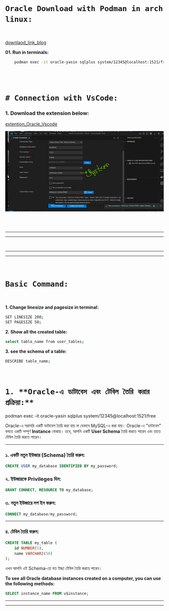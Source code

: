 <br>

# `Oracle Download with Podman in arch linux: `

<br>


[downlaod_link_blog](https://sharafat.is-a.dev/notes/oracle-db/)

**01. Run in terminals:**
```bash
    podman exec -it oracle-yasin sqlplus system/12345@localhost:1521/free
```

<br>
<br>

# `# Connection with VsCode: `

### 1. Download the extension below: 

[extention_Oracle_Vscode](https://marketplace.visualstudio.com/items?itemName=Oracle.sql-developer)

![image](img/image01.png)

<br>
<br>

---
---

<br>

---
---

<br>

# `Basic Command:`

<br>

**1. Change linesize and pagesize in terminal:**

```bash
SET LINESIZE 200;
SET PAGESIZE 50;
```

**2. Show all the created table:**
```bash 
select table_name from user_tables;
```
**3. see the schema of a table:**
```bash
DESCRIBE table_name;
```

<br>

# `1. **Oracle-এ ডাটাবেস এবং টেবিল তৈরি করার প্রক্রিয়া:**`  
podman exec -it oracle-yasin sqlplus system/12345@localhost:1521/free

Oracle-এ সরাসরি একটি ডাটাবেস তৈরি করা যায় না যেভাবে MySQL-এ করা যায়। Oracle-এ "ডাটাবেস" বলতে একটি সম্পূর্ণ **Instance** বোঝায়। তবে, আপনি একটি **User Schema** তৈরি করতে পারেন এবং তাতে টেবিল তৈরি করতে পারেন।  

---

### **১. একটি নতুন ইউজার (Schema) তৈরি করুন:**
```sql
CREATE USER my_database IDENTIFIED BY my_password;
```

### **২. ইউজারকে Privileges দিন:**
```sql
GRANT CONNECT, RESOURCE TO my_database;
```

### **৩. নতুন ইউজারে লগ ইন করুন:**
```sql
CONNECT my_database/my_password;
```

---

### **৪. টেবিল তৈরি করুন:**
```sql
CREATE TABLE my_table (
    id NUMBER(5),
    name VARCHAR2(50)
);
```

এখন আপনি এই Schema-তে যত ইচ্ছা টেবিল তৈরি করতে পারেন। 


**To see all Oracle database instances created on a computer, you can use the following methods:**

```sql
SELECT instance_name FROM v$instance;
```

---
---

<br>


